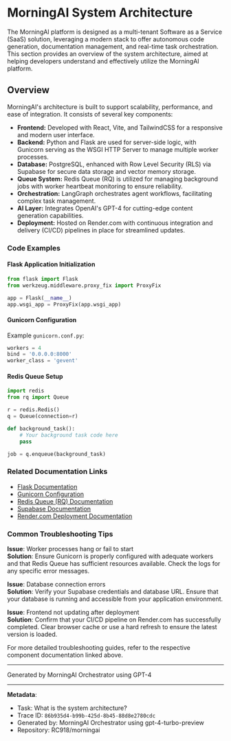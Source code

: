 # MorningAI System Architecture

The MorningAI platform is designed as a multi-tenant Software as a Service (SaaS) solution, leveraging a modern stack to offer autonomous code generation, documentation management, and real-time task orchestration. This section provides an overview of the system architecture, aimed at helping developers understand and effectively utilize the MorningAI platform.

## Overview

MorningAI's architecture is built to support scalability, performance, and ease of integration. It consists of several key components:

- **Frontend:** Developed with React, Vite, and TailwindCSS for a responsive and modern user interface.
- **Backend:** Python and Flask are used for server-side logic, with Gunicorn serving as the WSGI HTTP Server to manage multiple worker processes.
- **Database:** PostgreSQL, enhanced with Row Level Security (RLS) via Supabase for secure data storage and vector memory storage.
- **Queue System:** Redis Queue (RQ) is utilized for managing background jobs with worker heartbeat monitoring to ensure reliability.
- **Orchestration:** LangGraph orchestrates agent workflows, facilitating complex task management.
- **AI Layer:** Integrates OpenAI's GPT-4 for cutting-edge content generation capabilities.
- **Deployment:** Hosted on Render.com with continuous integration and delivery (CI/CD) pipelines in place for streamlined updates.

### Code Examples

#### Flask Application Initialization

```python
from flask import Flask
from werkzeug.middleware.proxy_fix import ProxyFix

app = Flask(__name__)
app.wsgi_app = ProxyFix(app.wsgi_app)
```

#### Gunicorn Configuration

Example `gunicorn.conf.py`:

```python
workers = 4
bind = '0.0.0.0:8000'
worker_class = 'gevent'
```

#### Redis Queue Setup

```python
import redis
from rq import Queue

r = redis.Redis()
q = Queue(connection=r)

def background_task():
    # Your background task code here
    pass

job = q.enqueue(background_task)
```

### Related Documentation Links

- [Flask Documentation](https://flask.palletsprojects.com/en/2.1.x/)
- [Gunicorn Configuration](https://docs.gunicorn.org/en/stable/configure.html)
- [Redis Queue (RQ) Documentation](https://python-rq.org/docs/)
- [Supabase Documentation](https://supabase.io/docs)
- [Render.com Deployment Documentation](https://render.com/docs)

### Common Troubleshooting Tips

**Issue**: Worker processes hang or fail to start  
**Solution**: Ensure Gunicorn is properly configured with adequate workers and that Redis Queue has sufficient resources available. Check the logs for any specific error messages.

**Issue**: Database connection errors  
**Solution**: Verify your Supabase credentials and database URL. Ensure that your database is running and accessible from your application environment.

**Issue**: Frontend not updating after deployment  
**Solution**: Confirm that your CI/CD pipeline on Render.com has successfully completed. Clear browser cache or use a hard refresh to ensure the latest version is loaded.

For more detailed troubleshooting guides, refer to the respective component documentation linked above.

---
Generated by MorningAI Orchestrator using GPT-4

---

**Metadata**:
- Task: What is the system architecture?
- Trace ID: `86b935d4-b99b-425d-8b45-88d8e2780cdc`
- Generated by: MorningAI Orchestrator using gpt-4-turbo-preview
- Repository: RC918/morningai
